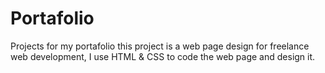 # Portafolio
Projects for my portafolio
this project is a web page design for freelance web development, I use HTML & CSS to code the web page and design it.

